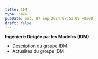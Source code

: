 ```yaml
---
title: IDM
type: page
pubDate: Sat, 07 Sep 2024 07:53:08 +0000
draft: false
---
```


**Ingénierie Dirigée par les Modèles (IDM)**

  * [Description du groupe IDM](https://gdr-gpl-2013-2024.imag.fr/Groupes/IDM/Description.html)
  * Actualités du groupe IDM


